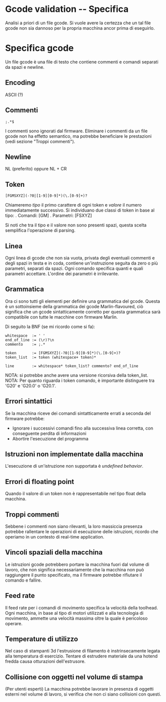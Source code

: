 # Gcode validation -- Specifica
Analisi a priori di un file gcode. Si vuole avere la certezza che un tal file gcode non sia dannoso per la propria macchina ancor prima di eseguirlo.


# Specifica gcode
Un file gcode è una file di testo che contiene commenti e comandi separati da spazi e newline.


## Encoding
ASCII (?)


## Commenti
  `;.*$`

I commenti sono ignorati dal firmware. Eliminare i commenti da un file gcode non ha effetto semantico, ma potrebbe beneficiare le prestazioni (vedi sezione "Troppi commenti").


## Newline
NL (preferito) oppure NL + CR


## Token
 `[FGMSXYZ](-?0|[1-9][0-9]*)(\.[0-9]+)?`

Chiameremo *tipo* il primo carattere di ogni token e *valore* il numero immediatamente successivo.
Si individuano due classi di token in base al tipo:
  . Comandi: [GM]
  . Parametri: [FSXYZ]

Si noti che tra il tipo e il valore non sono presenti spazi, questa scelta semplifica l'operazione di parsing.


## Linea
Ogni linea di gcode che non sia vuota, privata degli eventuali commenti e degli spazi in testa e in coda, contiene un'instruzione seguita da zero o più parametri, separati da spazi. Ogni comando specifica quanti e quali parametri accettare. L'ordine dei parametri è irrilevante.


## Grammatica
Ora ci sono tutti gli elementi per definire una grammatica del gcode. Questa è un sottoinsieme della grammatica dei gcode Marlin-flavoured, ciò significa che un gcode sintatticamente corretto per questa grammatica sarà compatibile con tutte le macchine con firmware Marlin.

Di seguito la BNF (se mi ricordo come si fa):

	whitespace	:= ' '
	end_of_line	:= (\r)?\n
	commento	:= ;.*

	token		:= [FGMSXYZ](-?0|[1-9][0-9]*)(\.[0-9]+)?
	token_list	:= token (whitespace+ token)*

	line		:= whitespace* token_list? commento? end_of_line

NOTA: si potrebbe anche avere una versione ricorsiva della token_list.
NOTA: Per quanto riguarda i token comando, è importante distinguere tra 'G20' e 'G20.0' o 'G20.1'.


## Errori sintattici
Se la macchina riceve dei comandi sintatticamente errati a seconda del firmware potrebbe:

  * Ignorare i successivi comandi fino alla successiva linea corretta, con conseguente perdita di informazioni
  * Abortire l'esecuzione del programma


## Istruzioni non implementate dalla macchina
L'esecuzione di un'istruzione non supportata è *undefined behavior*.


## Errori di floating point
Quando il valore di un token non è rappresentabile nel tipo float della macchina.


## Troppi commenti
Sebbene i commenti non siano rilevanti, la loro massiccia presenza potrebbe rallentare le operazioni di esecuzione delle istruzioni, ricordo che operiamo in un contesto di real-time application.


## Vincoli spaziali della macchina
Le istruzioni gcode potrebbero portare la macchina fuori dal volume di lavoro, che non significa necessariamente che la macchina non può raggiungere il punto specificato, ma il firmware potrebbe rifiutare il comando e fallire.


## Feed rate
Il feed rate per i comandi di movimento specifica la velocità della toolhead. Ogni macchina, in base al tipo di motori utilizzati e alla tecnologia di movimento, ammette una velocità massima oltre la quale è pericoloso operare.


## Temperature di utilizzo
Nel caso di stampanti 3d l'estrusione di filamento è instrinsecamente legata alla temperatura di esercizio. Tentare di estrudere materiale da una hotend fredda causa otturazioni dell'estrusore.


## Collisione con oggetti nel volume di stampa
(Per utenti esperti) La macchina potrebbe lavorare in presenza di oggetti esterni nel volume di lavoro, si verifica che non ci siano collisioni con questi.

